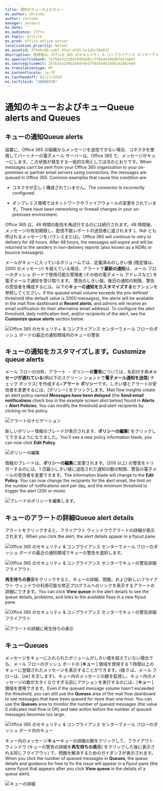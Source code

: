 ```yaml
---
title: 通知のキューおよびキュー
ms.author: chrisda
author: chrisda
manager: serdars
ms.date: ''
ms.audience: ITPro
ms.topic: article
ms.prod: office-online-server
localization_priority: Normal
ms.assetid: 37640c80-ce6f-47e2-afd1-bc1d3c50e637
description: 管理者は、Office 365 のセキュリティ & コンプライアンス センターでメール フローのダッシュ ボードで、通知のキューおよびキューについて学習できます。
ms.openlocfilehash: fe750e32136af095bb0ccff8544306db76a7a667
ms.sourcegitcommit: 25fb33a1f8b2844fde15f6c03db2936c610824e0
ms.translationtype: MT
ms.contentlocale: ja-JP
ms.lasthandoff: 01/17/2019
ms.locfileid: "28685539"
---
```

# <a name="queue-alerts-and-queues"></a><span data-ttu-id="f7d35-103">通知のキューおよびキュー</span><span class="sxs-lookup"><span data-stu-id="f7d35-103">Queue alerts and Queues</span></span>

## <a name="queue-alerts"></a><span data-ttu-id="f7d35-104">キューの通知</span><span class="sxs-lookup"><span data-stu-id="f7d35-104">Queue alerts</span></span>

<span data-ttu-id="f7d35-p101">設置に、Office 365 の組織からメッセージを送信できない場合、コネクタを使用してパートナーの電子メール サーバーは、Office 365 で、メッセージがキューにします。この状態が発生する一般的な例としては次のとおりです。</span><span class="sxs-lookup"><span data-stu-id="f7d35-p101">When messages can't be sent from your Office 365 organization to your on-premises or partner email servers using connectors, the messages are queued in Office 365. Common examples that cause this condition are:</span></span>

- <span data-ttu-id="f7d35-107">コネクタが正しく構成されていません。</span><span class="sxs-lookup"><span data-stu-id="f7d35-107">The connector is incorrectly configured.</span></span>

- <span data-ttu-id="f7d35-108">オンプレミス環境ではネットワークやファイアウォールの変更をされています。</span><span class="sxs-lookup"><span data-stu-id="f7d35-108">There have been networking or firewall changes in your on-premises environment.</span></span>

<span data-ttu-id="f7d35-p102">Office 365 は、48 時間の配信を再試行するのには続行されます。48 時間後、メッセージの有効期限し、配信不能レポートの送信者に返されます (、Ndr とも呼ばれるメッセージをバウンスまたは)。</span><span class="sxs-lookup"><span data-stu-id="f7d35-p102">Office 365 will continue to retry to delivery for 48 hours. After 48 hours, the messages will expire and will be returned to the senders in non-delivery reports (also known as a NDRs or bounce messages).</span></span>

<span data-ttu-id="f7d35-p103">メールがキューに入っているボリュームでは、定義済みのしきい値 (既定値は、2000 のメッセージ) を超えている場合、アラートで**最新の通知**は、メール フローのダッシュ ボードで使用可能な管理者 (その他の電子メール アドレスなど) を電子メールで通知を受け取ります。.警告のしきい値、毎日の通知の制限、警告の受信者を構成するには、以下の**キューの通知をカスタマイズする**セクションを参照してください。</span><span class="sxs-lookup"><span data-stu-id="f7d35-p103">If the queued email volume exceeds the pre-defined threshold (the default value is 2000 messages), the alerts will be available in the mail flow dashboard at **Recent alerts**, and admins will receive an email notification (to their alternative email address). To configure the alert threshold, daily notification limit, and/or recipients of the alert, see the **Customize queue alerts** section below.</span></span>

![Office 365 のセキュリティ & コンプライアンス センターでメール フローのダッシュ ボードの最近の通知領域内のキューの警告](media/5fc4a51c-6118-4270-960b-c6b176ef94ae.png)

## <a name="customize-queue-alerts"></a><span data-ttu-id="f7d35-114">キューの通知をカスタマイズします。</span><span class="sxs-lookup"><span data-stu-id="f7d35-114">Customize queue alerts</span></span>

<span data-ttu-id="f7d35-p104">メール フローの分析、アラート ・ ポリシー**の警告**については、名前付き**のメッセージが遅れている**(例以下のスクリーン ショットで**電子メール通知を送信**] チェック ボックス) を作成する\>**アラート ポリシー**です。しきい値とアラートの受信者を変更するには、[ポリシー] をクリックします。</span><span class="sxs-lookup"><span data-stu-id="f7d35-p104">Mail flow insights create an alert policy named **Messages have been delayed** (the **Send email notifications** check box in the example screen shot below) found in **Alerts** \> **Alert Policies**. You can modify the threshold and alert recipients by clicking on the policy.</span></span>

![アラートのナビゲーション](media/efb95976-9e0b-484e-a2fd-093c5bc7a40f.png)

<span data-ttu-id="f7d35-118">新しいポリシー情報のブレードが表示されます、**ポリシーの編集**] をクリックしてできるようになりました。</span><span class="sxs-lookup"><span data-stu-id="f7d35-118">You'll see a new policy information blade, you can now click **Edit Policy**.</span></span>

![ポリシーの編集 ](media/ed2aceae-3ee2-4849-a17e-87915987a7dd.png)

<span data-ttu-id="f7d35-p105">情報のブレードは、**ポリシーの編集**に変更されます。(200 以上) の警告をトリガーするのには、1 日最小しきい値に送信された通知の数の制限、警告の電子メールの受信者を変更できます。</span><span class="sxs-lookup"><span data-stu-id="f7d35-p105">The information blade will change to the **Edit Policy**. You can now change the recipients for the alert email, the limit on the number of notifications sent per day, and the minimum threshold to trigger the alert (200 or more).</span></span>

![ブレードのポリシーを編集します。](media/c657cc74-7867-474c-b2c9-dc478449f990.png)

## <a name="queue-alert-details"></a><span data-ttu-id="f7d35-123">キューのアラートの詳細</span><span class="sxs-lookup"><span data-stu-id="f7d35-123">Queue alert details</span></span>

<span data-ttu-id="f7d35-124">アラートをクリックすると、フライアウト ウィンドウでアラートの詳細が表示されます。</span><span class="sxs-lookup"><span data-stu-id="f7d35-124">When you click the alert, the alert details appear in a flyout pane.</span></span>

![Office 365 のセキュリティ & コンプライアンス センターでメール フローのダッシュ ボードの最近の通知領域でキューの警告を選択します。](media/1f6b0e96-5b2c-41ef-9684-9d813b3fabe6.png)

![Office 365 のセキュリティ & コンプライアンス センターでキューの警告詳細フライアウト](media/105c8fff-912f-4763-8806-2740ebdecd4b.png)

<span data-ttu-id="f7d35-127">**再生待ちの表示**をクリックすると、キューの詳細、問題、および新しいフライアウト ウィンドウの利用可能な修正プログラムへのリンクを表示するアラートの詳細にできます。</span><span class="sxs-lookup"><span data-stu-id="f7d35-127">You can click **View queue** in the alert details to see the queue details, problems, and links to the available fixes in a new flyout pane.</span></span>

![Office 365 のセキュリティ & コンプライアンス センターでキューの警告詳細フライアウト](media/8ff60955-55ef-4f32-a966-85e02cb608d1.png)

![アラートの詳細に再生待ちの表示](media/4eb088fe-5dd9-4bf4-b959-c1bb2545c515.png)

## <a name="queues"></a><span data-ttu-id="f7d35-130">キュー</span><span class="sxs-lookup"><span data-stu-id="f7d35-130">Queues</span></span>

<span data-ttu-id="f7d35-p106">メッセージをキューに入れられたボリュームがしきい値を超えていない場合でも、メール フローのダッシュ ボードの [**キュー** ] 領域を使用する 1 時間以上のキューに登録されたメッセージを表示することができます。(値 0 は、メール フローは、[ok] を示します)、キュー内のメッセージの数を監視し、キュー内のメッセージの数が大きくなりすぎる前にアクションを実行するのには、[**キュー** ] 領域を使用できます。</span><span class="sxs-lookup"><span data-stu-id="f7d35-p106">Even if the queued message volume hasn't exceeded the threshold, you can still use the **Queues** area of the mail flow dashboard to see messages that have been queued for more than one hour. You can use the **Queues** area to monitor the number of queued messages (the value 0 indicates mail flow is OK) and take action before the number of queued messages becomes too large.</span></span>

![Office 365 のセキュリティ & コンプライアンス センターでメール フローのダッシュ ボード内のキュー](media/0ef6e2ef-dd22-4363-9d4a-b20a00babc9f.png)

<span data-ttu-id="f7d35-134">キュー内のメッセージ**キュー**キューの詳細の数をクリックして、フライアウト ウィンドウ (キューの警告の詳細を**再生待ちの表示**] をクリックした後に表示される同じフライアウト) で、問題を解決するためのガイダンスが表示されます。</span><span class="sxs-lookup"><span data-stu-id="f7d35-134">When you click the number of queued messages in **Queues**, the queue details and guidance for how to fix the issue will appear in a flyout pane (the same flyout that appears after you click **View queue** in the details of a queue alert).</span></span>

![キューの詳細](media/4eb088fe-5dd9-4bf4-b959-c1bb2545c515.png)
